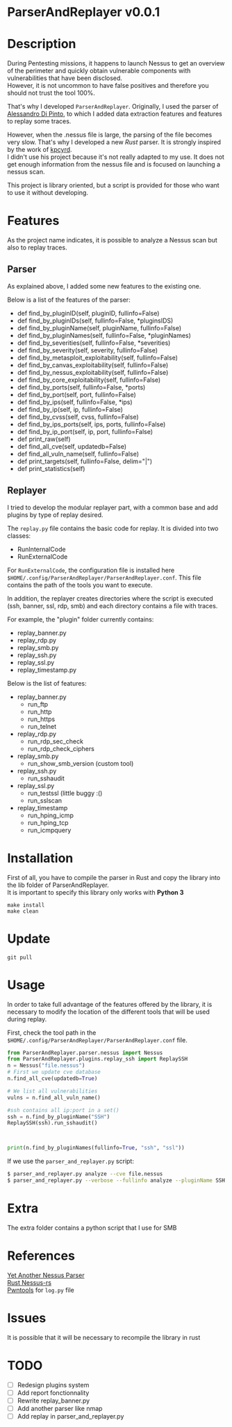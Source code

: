 # ParserAndReplayer v0.0.1
# Description
During Pentesting missions, it happens to launch Nessus to get an overview of the perimeter and quickly obtain vulnerable components with vulnerabilities that have been disclosed.   
However, it is not uncommon to have false positives and therefore you should not trust the tool 100%.

That's why I developed `ParserAndReplayer`. Originally, I used the parser of [Alessandro Di Pinto](https://github.com/adipinto/yet-another-nessus-parser), to which I added data extraction features and features to replay some traces.

However, when the .nessus file is large, the parsing of the file becomes very slow. That's why I developed a new *Rust* parser. It is strongly inspired by the work of [kpcyrd](https://github.com/kpcyrd/nessus-rs).   
I didn't use his project because it's not really adapted to my use. It does not get enough information from the nessus file and is focused on launching a nessus scan. 


This project is library oriented, but a script is provided for those who want to use it without developing. 

# Features
As the project name indicates, it is possible to analyze a Nessus scan but also to replay traces.

## Parser
As explained above, I added some new features to the existing one.

Below is a list of the features of the parser:
* def find_by_pluginID(self, pluginID, fullinfo=False)
* def find_by_pluginIDs(self, fullinfo=False, *pluginsIDS)
* def find_by_pluginName(self, pluginName, fullinfo=False)
* def find_by_pluginNames(self, fullinfo=False, *pluginNames)
* def find_by_severities(self, fullinfo=False, *severities)
* def find_by_severity(self, severity, fullinfo=False)
* def find_by_metasploit_exploitability(self, fullinfo=False)
* def find_by_canvas_exploitability(self, fullinfo=False)
* def find_by_nessus_exploitability(self, fullinfo=False)
* def find_by_core_exploitability(self, fullinfo=False)
* def find_by_ports(self, fullinfo=False, *ports)
* def find_by_port(self, port, fullinfo=False)
* def find_by_ips(self, fullinfo=False, *ips)
* def find_by_ip(self, ip, fullinfo=False)
* def find_by_cvss(self, cvss, fullinfo=False)
* def find_by_ips_ports(self, ips, ports, fullinfo=False)
* def find_by_ip_port(self, ip, port, fullinfo=False)
* def print_raw(self)
* def find_all_cve(self, updatedb=False)
* def find_all_vuln_name(self, fullinfo=False)
* def print_targets(self, fullinfo=False, delim="|")
* def print_statistics(self)

## Replayer
I tried to develop the modular replayer part, with a common base and add plugins by type of replay desired.

The `replay.py` file contains the basic code for replay. It is divided into two classes:
* RunInternalCode
* RunExternalCode

For `RunExternalCode`, the configuration file is installed here `$HOME/.config/ParserAndReplayer/ParserAndReplayer.conf`. This file contains the path of the tools you want to execute.


In addition, the replayer creates directories where the script is executed (ssh, banner, ssl, rdp, smb) and each directory contains a file with traces.

For example, the "plugin" folder currently contains:
* replay_banner.py
* replay_rdp.py
* replay_smb.py
* replay_ssh.py
* replay_ssl.py
* replay_timestamp.py

Below is the list of features:
* replay_banner.py
    * run_ftp
    * run_http
    * run_https
    * run_telnet
* replay_rdp.py
    * run_rdp_sec_check
    * run_rdp_check_ciphers
* replay_smb.py
    * run_show_smb_version (custom tool)
* replay_ssh.py
    * run_sshaudit
* replay_ssl.py
    * run_testssl (little buggy :()
    * run_sslscan
* replay_timestamp
    * run_hping_icmp
    * run_hping_tcp
    * run_icmpquery

# Installation
First of all, you have to compile the parser in Rust and copy the library into the lib folder of ParserAndReplayer.  
It is important to specify this library only works with **Python 3** 
```
make install
make clean
```

# Update

```
git pull
```

# Usage
In order to take full advantage of the features offered by the library, it is necessary to modify the location of the different tools that will be used during replay.  
  
First, check the tool path in the `$HOME/.config/ParserAndReplayer/ParserAndReplayer.conf` file.

```python
from ParserAndReplayer.parser.nessus import Nessus
from ParserAndReplayer.plugins.replay_ssh import ReplaySSH
n = Nessus("file.nessus")
# First we update cve database
n.find_all_cve(updatedb=True)

# We list all vulnerabilities
vulns = n.find_all_vuln_name()

#ssh contains all ip:port in a set()
ssh = n.find_by_pluginName("SSH")
ReplaySSH(ssh).run_sshaudit()



print(n.find_by_pluginNames(fullinfo=True, "ssh", "ssl"))
```

If we use the `parser_and_replayer.py` script:
```bash
$ parser_and_replayer.py analyze --cve file.nessus
$ parser_and_replayer.py --verbose --fullinfo analyze --pluginName SSH RDP file.nessus
```

# Extra
The extra folder contains a python script that I use for SMB

# References
[Yet Another Nessus Parser](https://github.com/adipinto/yet-another-nessus-parser)  
[Rust Nessus-rs](https://github.com/kpcyrd/nessus-rs)  
[Pwntools](https://github.com/Gallopsled/pwntools) for `log.py` file

# Issues
It is possible that it will be necessary to recompile the library in rust

# TODO
- [ ] Redesign plugins system  
- [ ] Add report fonctionnality  
- [ ] Rewrite replay_banner.py  
- [ ] Add another parser like nmap  
- [ ] Add replay in parser_and_replayer.py
